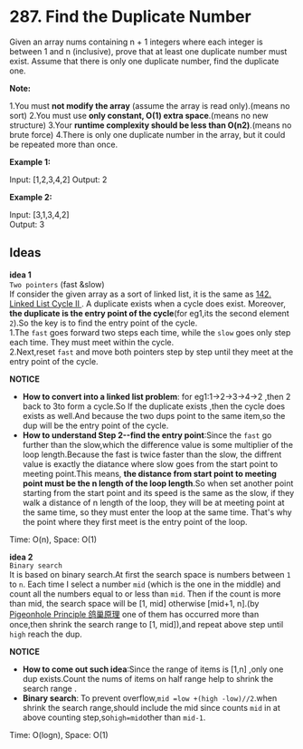 # 287. Find the Duplicate Number  

Given an array nums containing n + 1 integers where each integer is between 1 and n (inclusive), prove that at least one duplicate number must exist. Assume that there is only one duplicate number, find the duplicate one.    

**Note:**

1.You must **not modify the array** (assume the array is read only).(means no sort)
2.You must use **only constant, O(1) extra space**.(means no new structure)
3.Your **runtime complexity should be less than O(n2)**.(means no brute force)
4.There is only one duplicate number in the array, but it could be repeated more than once.        

**Example 1:**  

Input: [1,2,3,4,2]
Output: 2     

**Example 2:**  

Input: [3,1,3,4,2]    
Output: 3       

## Ideas  
**idea 1**   
`Two pointers` (fast &slow)   
If consider the given array as a sort of linked list, it is the same as [142. Linked List Cycle II ](https://github.com/JingRachaelZhu/CrackLeetcode/tree/JingRachaelZhu-patch-1/LinkedList/142.%20Linked%20List%20Cycle%20II). A duplicate exists when a cycle does exist. Moreover, **the duplicate is the entry point of the cycle**(for eg1,its the second element `2`).So the key is to find the entry point of the cycle.     
1.The `fast` goes forward two steps each time, while the `slow` goes only step each time. They must meet within the cycle.   
2.Next,reset `fast` and move both pointers step by step until they meet at the entry point of the cycle.        

**NOTICE**         
* **How to convert into a linked list problem**: for eg1:1->2->3->4->2 ,then 2 back to 3to form a cycle.So If the duplicate exists ,then the cycle does exists as well.And because the two dups point to the same item,so the dup will be the entry point of the cycle.       
* **How to understand Step 2--find the entry point**:Since the `fast` go further than the slow,which the difference value is some multiplier of the loop length.Because the fast is twice faster than the slow, the diffrent value is exactly the diatance where slow goes from the start point to meeting point.This means, **the distance from start point to meeting point must be the n length of the loop length**.So when set another point starting from the start point and its speed is the same as the slow, if they walk a distance of n length of the loop, they will be at meeting point at the same time, so they must enter the loop at the same time. That's why the point where they first meet is the entry point of the loop.            

Time: O(n), Space: O(1)   

**idea 2**   
`Binary search`    
It is based on binary search.At first the search space is numbers between `1` to `n`. Each time I select a number `mid` (which is the one in the middle) and count all the numbers equal to or less than `mid`. Then if the count is more than mid, the search space will be [1, mid] otherwise [mid+1, n].(by [Pigeonhole Principle 鸽巢原理](https://en.wikipedia.org/wiki/Pigeonhole_principle) one of them has occurred more than once,then shrink the search range to [1, mid]),and repeat above step until `high` reach the dup.    

**NOTICE**      
* **How to come out such idea**:Since the range of items is [1,n] ,only one dup exists.Count the nums of items on half range help to shrink the search range .    
* **Binary search**: To prevent overflow,`mid =low +(high -low)//2`.when shrink the search range,should include the mid since counts `mid` in at above counting step,so`high=mid`other than `mid-1`.           

Time: O(logn), Space: O(1)     



